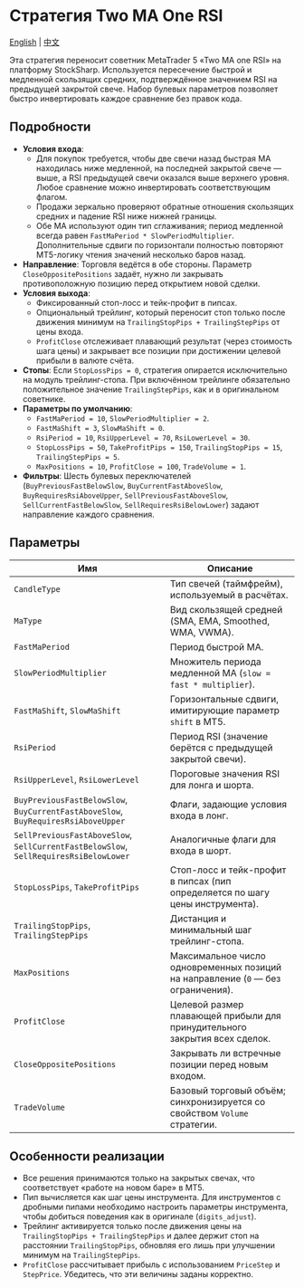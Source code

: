 # Стратегия Two MA One RSI
[English](README.md) | [中文](README_cn.md)

Эта стратегия переносит советник MetaTrader 5 «Two MA one RSI» на платформу StockSharp. Используется пересечение быстрой и медленной скользящих средних, подтверждённое значением RSI на предыдущей закрытой свече. Набор булевых параметров позволяет быстро инвертировать каждое сравнение без правок кода.

## Подробности
- **Условия входа**:
  - Для покупок требуется, чтобы две свечи назад быстрая MA находилась ниже медленной, на последней закрытой свече — выше, а RSI предыдущей свечи оказался выше верхнего уровня. Любое сравнение можно инвертировать соответствующим флагом.
  - Продажи зеркально проверяют обратные отношения скользящих средних и падение RSI ниже нижней границы.
  - Обе MA используют один тип сглаживания; период медленной всегда равен `FastMaPeriod * SlowPeriodMultiplier`. Дополнительные сдвиги по горизонтали полностью повторяют MT5-логику чтения значений несколько баров назад.
- **Направление**: Торговля ведётся в обе стороны. Параметр `CloseOppositePositions` задаёт, нужно ли закрывать противоположную позицию перед открытием новой сделки.
- **Условия выхода**:
  - Фиксированный стоп-лосс и тейк-профит в пипсах.
  - Опциональный трейлинг, который переносит стоп только после движения минимум на `TrailingStopPips + TrailingStepPips` от цены входа.
  - `ProfitClose` отслеживает плавающий результат (через стоимость шага цены) и закрывает все позиции при достижении целевой прибыли в валюте счёта.
- **Стопы**: Если `StopLossPips = 0`, стратегия опирается исключительно на модуль трейлинг-стопа. При включённом трейлинге обязательно положительное значение `TrailingStepPips`, как и в оригинальном советнике.
- **Параметры по умолчанию**:
  - `FastMaPeriod = 10`, `SlowPeriodMultiplier = 2`.
  - `FastMaShift = 3`, `SlowMaShift = 0`.
  - `RsiPeriod = 10`, `RsiUpperLevel = 70`, `RsiLowerLevel = 30`.
  - `StopLossPips = 50`, `TakeProfitPips = 150`, `TrailingStopPips = 15`, `TrailingStepPips = 5`.
  - `MaxPositions = 10`, `ProfitClose = 100`, `TradeVolume = 1`.
- **Фильтры**: Шесть булевых переключателей (`BuyPreviousFastBelowSlow`, `BuyCurrentFastAboveSlow`, `BuyRequiresRsiAboveUpper`, `SellPreviousFastAboveSlow`, `SellCurrentFastBelowSlow`, `SellRequiresRsiBelowLower`) задают направление каждого сравнения.

## Параметры
| Имя | Описание |
| --- | --- |
| `CandleType` | Тип свечей (таймфрейм), используемый в расчётах. |
| `MaType` | Вид скользящей средней (SMA, EMA, Smoothed, WMA, VWMA). |
| `FastMaPeriod` | Период быстрой MA. |
| `SlowPeriodMultiplier` | Множитель периода медленной MA (`slow = fast * multiplier`). |
| `FastMaShift`, `SlowMaShift` | Горизонтальные сдвиги, имитирующие параметр `shift` в MT5. |
| `RsiPeriod` | Период RSI (значение берётся с предыдущей закрытой свечи). |
| `RsiUpperLevel`, `RsiLowerLevel` | Пороговые значения RSI для лонга и шорта. |
| `BuyPreviousFastBelowSlow`, `BuyCurrentFastAboveSlow`, `BuyRequiresRsiAboveUpper` | Флаги, задающие условия входа в лонг. |
| `SellPreviousFastAboveSlow`, `SellCurrentFastBelowSlow`, `SellRequiresRsiBelowLower` | Аналогичные флаги для входа в шорт. |
| `StopLossPips`, `TakeProfitPips` | Стоп-лосс и тейк-профит в пипсах (пип определяется по шагу цены инструмента). |
| `TrailingStopPips`, `TrailingStepPips` | Дистанция и минимальный шаг трейлинг-стопа. |
| `MaxPositions` | Максимальное число одновременных позиций на направление (`0` — без ограничения). |
| `ProfitClose` | Целевой размер плавающей прибыли для принудительного закрытия всех сделок. |
| `CloseOppositePositions` | Закрывать ли встречные позиции перед новым входом. |
| `TradeVolume` | Базовый торговый объём; синхронизируется со свойством `Volume` стратегии. |

## Особенности реализации
- Все решения принимаются только на закрытых свечах, что соответствует «работе на новом баре» в MT5.
- Пип вычисляется как шаг цены инструмента. Для инструментов с дробными пипами необходимо настроить параметры инструмента, чтобы добиться поведения как в оригинале (`digits_adjust`).
- Трейлинг активируется только после движения цены на `TrailingStopPips + TrailingStepPips` и далее держит стоп на расстоянии `TrailingStopPips`, обновляя его лишь при улучшении минимум на `TrailingStepPips`.
- `ProfitClose` рассчитывает прибыль с использованием `PriceStep` и `StepPrice`. Убедитесь, что эти величины заданы корректно.
